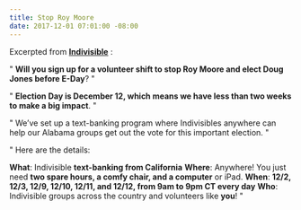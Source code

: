 ```yaml
---
title: Stop Roy Moore
date: 2017-12-01 07:01:00 -08:00
---
```


Excerpted from [**Indivisible**](https://www.indivisible.org/) :

"  **Will you sign up for a volunteer shift to stop Roy Moore and elect Doug Jones before E-Day**?  "

"  **Election Day is December 12, which means we have less than two weeks to make a big impact**.  "

"  We’ve set up a text-banking program where Indivisibles anywhere can help our Alabama groups get out the vote for this important election.  " 

"  Here are the details:

**What**: Indivisible **text-banking from California**
**Where**: Anywhere! You just need **two spare hours, a comfy chair, and a computer** or iPad.
**When**: **12/2, 12/3, 12/9, 12/10, 12/11, and 12/12, from 9am to 9pm CT every day**
**Who**: Indivisible groups across the country and volunteers like **you**!  "